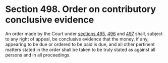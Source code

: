 # Section 498. Order on contributory conclusive evidence

An order made by the Court under [sections 495](section-495.-debts-due-by-contributory-to-company-and-extent-of-set-off.md), [496](section-496.-power-of-court-to-make-calls.md) and [497](section-497.-payment-of-moneys-due-to-company-into-named-bank.md) shall, subject to any right of appeal, be conclusive evidence that the money, if any, appearing to be due or ordered to be paid is due, and all other pertinent matters stated in the order shall be taken to be truly stated as against all persons and in all proceedings.

